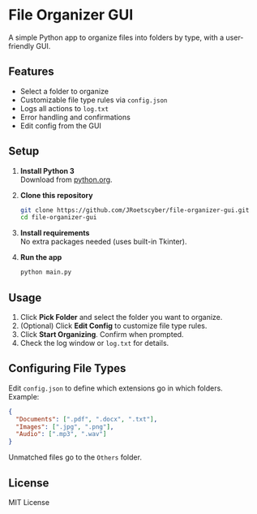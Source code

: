 # File Organizer GUI

A simple Python app to organize files into folders by type, with a user-friendly GUI.

## Features

- Select a folder to organize
- Customizable file type rules via `config.json`
- Logs all actions to `log.txt`
- Error handling and confirmations
- Edit config from the GUI

## Setup

1. **Install Python 3**  
   Download from [python.org](https://www.python.org/).

2. **Clone this repository**  
   ```sh
   git clone https://github.com/JRoetscyber/file-organizer-gui.git
   cd file-organizer-gui
   ```

3. **Install requirements**  
   No extra packages needed (uses built-in Tkinter).

4. **Run the app**  
   ```sh
   python main.py
   ```

## Usage

1. Click **Pick Folder** and select the folder you want to organize.
2. (Optional) Click **Edit Config** to customize file type rules.
3. Click **Start Organizing**. Confirm when prompted.
4. Check the log window or `log.txt` for details.

## Configuring File Types

Edit `config.json` to define which extensions go in which folders.  
Example:
```json
{
  "Documents": [".pdf", ".docx", ".txt"],
  "Images": [".jpg", ".png"],
  "Audio": [".mp3", ".wav"]
}
```
Unmatched files go to the `Others` folder.

## License

MIT License

